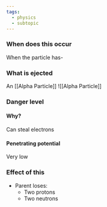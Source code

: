 ```yaml
---
tags:
  - physics
  - subtopic
---
```

### When does this occur
When the particle has-


### What is ejected
An [[Alpha Particle]]
![[Alpha Particle]]
### Danger level
#### Why?
Can steal electrons
#### Penetrating potential
Very low
### Effect of this 
- Parent loses:
	- Two protons
	- Two neutrons
